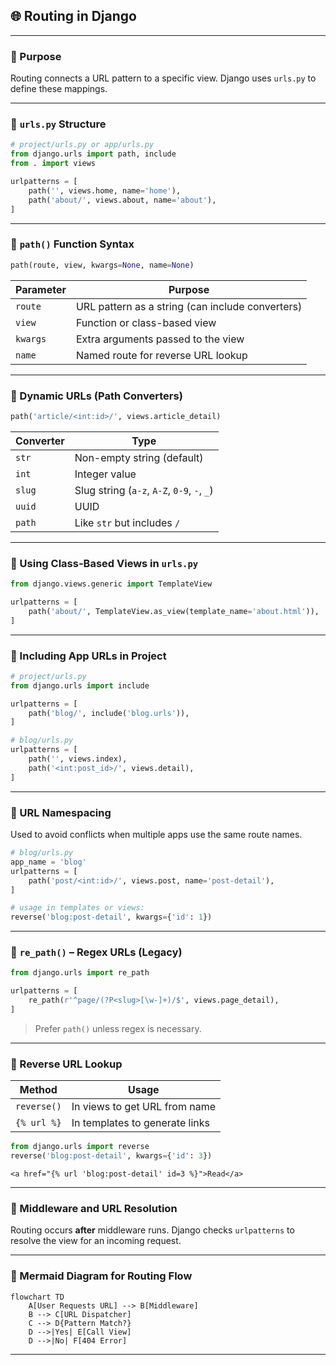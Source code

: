 ## 🌐 Routing in Django

---

### 🔹 Purpose

Routing connects a URL pattern to a specific view. Django uses `urls.py` to define these mappings.

---

### 🔹 `urls.py` Structure

```python
# project/urls.py or app/urls.py
from django.urls import path, include
from . import views

urlpatterns = [
    path('', views.home, name='home'),
    path('about/', views.about, name='about'),
]
```

---

### 🔹 `path()` Function Syntax

```python
path(route, view, kwargs=None, name=None)
```

| Parameter | Purpose                                          |
| --------- | ------------------------------------------------ |
| `route`   | URL pattern as a string (can include converters) |
| `view`    | Function or class-based view                     |
| `kwargs`  | Extra arguments passed to the view               |
| `name`    | Named route for reverse URL lookup               |

---

### 🔹 Dynamic URLs (Path Converters)

```python
path('article/<int:id>/', views.article_detail)
```

| Converter | Type                                        |
| --------- | ------------------------------------------- |
| `str`     | Non-empty string (default)                  |
| `int`     | Integer value                               |
| `slug`    | Slug string (`a-z`, `A-Z`, `0-9`, `-`, `_`) |
| `uuid`    | UUID                                        |
| `path`    | Like `str` but includes `/`                 |

---

### 🔹 Using Class-Based Views in `urls.py`

```python
from django.views.generic import TemplateView

urlpatterns = [
    path('about/', TemplateView.as_view(template_name='about.html')),
]
```

---

### 🔹 Including App URLs in Project

```python
# project/urls.py
from django.urls import include

urlpatterns = [
    path('blog/', include('blog.urls')),
]
```

```python
# blog/urls.py
urlpatterns = [
    path('', views.index),
    path('<int:post_id>/', views.detail),
]
```

---

### 🔹 URL Namespacing

Used to avoid conflicts when multiple apps use the same route names.

```python
# blog/urls.py
app_name = 'blog'
urlpatterns = [
    path('post/<int:id>/', views.post, name='post-detail'),
]

# usage in templates or views:
reverse('blog:post-detail', kwargs={'id': 1})
```

---

### 🔹 `re_path()` – Regex URLs (Legacy)

```python
from django.urls import re_path

urlpatterns = [
    re_path(r'^page/(?P<slug>[\w-]+)/$', views.page_detail),
]
```

> Prefer `path()` unless regex is necessary.

---

### 🔹 Reverse URL Lookup

| Method      | Usage                          |
| ----------- | ------------------------------ |
| `reverse()` | In views to get URL from name  |
| `{% url %}` | In templates to generate links |

```python
from django.urls import reverse
reverse('blog:post-detail', kwargs={'id': 3})
```

```django
<a href="{% url 'blog:post-detail' id=3 %}">Read</a>
```

---

### 🔹 Middleware and URL Resolution

Routing occurs **after** middleware runs. Django checks `urlpatterns` to resolve the view for an incoming request.

---

### 🔹 Mermaid Diagram for Routing Flow

```mermaid
flowchart TD
    A[User Requests URL] --> B[Middleware]
    B --> C[URL Dispatcher]
    C --> D{Pattern Match?}
    D -->|Yes| E[Call View]
    D -->|No| F[404 Error]
```

---
